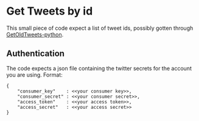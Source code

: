 # Get Tweets by id

This small piece of code expect a list of tweet ids, possibly gotten through 
[GetOldTweets-python](https://github.com/Jefferson-Henrique/GetOldTweets-python).

## Authentication
The code expects a json file containing the twitter secrets for the account you are using. Format:

```
{
    "consumer_key"    : <<your consumer key>>,
    "consumer_secret" : <<your consumer secret>>,
    "access_token"    : <<your access token>>,
    "access_secret"   : <<your access secret>>
}
```
